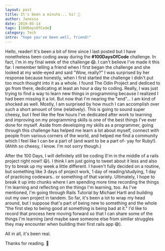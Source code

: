 ```yaml
---
layout: post
title: It's been a minute... hi! 💖
author: Janessa
date: 2019-05-14
tags: [100DaysOfCode]
category: Tech
intro: "hope you've been well, friend!"
---
```

Hello, reader! It's been a bit of time since I last posted but I have nonetheless been coding away during the <b>#100DaysOfCode</b> challenge. 
In fact, I'm in my final week of the challenge 😱. I can't believe I've made it this far. I remember telling a friend when I first began the challenge and she looked at my wide-eyed and said "Wow, really?"
I was surprised by her response because honestly, when I first started the challenge I didn't put too much thought into it as a whole. 
I found The Odin Project and dediced to go from there, dedicating at least an hour a day to coding. Really, I was just trying to find a way to learn new things in programming because I realized I had been missing it a lot.
But now that I'm nearing the "end"... I am kind of shocked as well. Mostly, I am surprised by how much I can accomplish over such a short amount of time (relatively).
This is going to sound super cheesy, but I feel like the few hours I've dedicated after work to learning and improving on my programming skills is one of the best things I've ever done for myself.
Aside from developing my skills as a programmer, going through this challenge has helped me learn a lot about myself, connect with people from various corners of the world, and helped me find a community which I feel like I can be a part of (and want to be a part of- yay for Ruby!). (Ahhh so cheesy, I know. I'm not sorry though.)

After the 100 Days, I will definitely still be coding (I'm in the middle of a rails project right now!! 😃). I think I am just going to tweet about it less and also try to break up my week a little different.
I haven't fully decided on a routine, but something like 3 days of project work, 1 day of reading/studying, 1 day of practicing codewars.. or something of that variety. 
Ultimately, I hope to break it up into chunks where I am spending more time recording the things I'm learning and reflecting on the things I'm learning, too.
As I've mentioned, I'm going through Rails Tutorial by Michael Hartl and building out my own project in tandem. 
So far, it's been a lot to wrap my head around, but I suppose that's part of being new to something and the whole "the first step to being good at something is being bad at it." 
I'd like to record that process here moving forward so that I can share some of the things I'm learning (and maybe save someone else from similar struggles they may encounter when building their first rails app 😅).

All in all, it's been real.  

Thanks for reading. 💖

